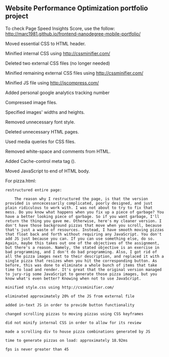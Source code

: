 ## Website Performance Optimization portfolio project

To check Page Speed Insights Score, use the follow: http://marc1981.github.io/frontend-nanodegree-mobile-portfolio/

Moved essential CSS to HTML header.

Minified internal CSS using http://cssminifier.com/

Deleted two external CSS files (no longer needed)

Minified remaining external CSS files using http://cssminifier.com/

Minified JS file using http://jscompress.com/

Added personal google analytics tracking number

Compressed image files.

Specified images' widths and heights.

Removed unnecessary font style.

Deleted unnecessary HTML pages.

Used media queries for CSS files.

Removed white-space and comments from HTML.

Added Cache-control meta tag (<meta http-equiv="Cache-control" content="max-age=600, public">).

Moved JavaScript to end of HTML body.

For pizza.html:

	restructured entire page:

		The reason why I restructured the page, is that the version provided is unncecessarily complicated, poorly designed, and just plain ridiculous to work with. I was not about to try to fix that mess. Do you know what happens when you fix up a piece of garbage? You have a better looking piece of garbage. So if you want garbage, I'll return the thing you gave me. Otherwise, here's my cleaner version. I don't have those background pizzas that move when you scroll, because that's just a waste of resources. Instead, I have smooth moving pizzas that float back and forth without requiring any JavaScript. You don't add JS just because you can. If you can use something else, do so. Again, maybe this takes out one of the objectives of the assignment, but there's a reason. Namely, the stated objective is an exercise in bad programming, and I don't do bad programming. Also, I got rid of all the pizza images next to their description, and replaced it with a single pizza that resizes when you hit the corresponding button. As before, this was done to eliminate a whole bunch of items that take time to load and render. It's great that the original version managed to jury-rig some JavaScript to generate those pizza images, but you know what's even better? Knowing when not to use JavaScript.

	minified style.css using http://cssminifier.com/

	eliminated approximately 20% of the JS from external file

	added in-text JS in order to provide button functionality

	changed scrolling pizzas to moving pizzas using CSS keyframes

	did not minify internal CSS in order to allow for its review

	made a scrolling div to house pizza combinations generated by JS

	time to generate pizzas on load: approximately 18.92ms

	fps is never greater than 45
